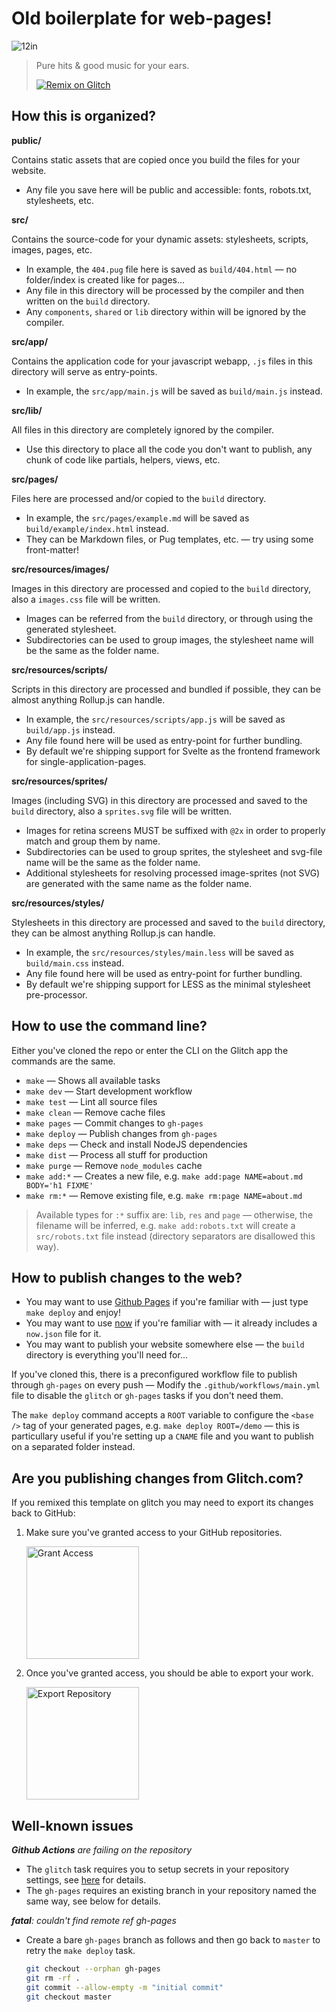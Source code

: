 # Old boilerplate for web-pages!

![12in](https://github.com/tacoss/plate/raw/master/src/resources/images/12inches_small.png)

> Pure hits &amp; good music for your ears.
>
> [![Remix on Glitch](https://cdn.glitch.com/2703baf2-b643-4da7-ab91-7ee2a2d00b5b%2Fremix-button.svg)](https://glitch.com/edit/#!/remix/dubplate)

## How this is organized?

**public/**

Contains static assets that are copied once you build the files for your website.

- Any file you save here will be public and accessible: fonts, robots.txt, stylesheets, etc.

**src/**

Contains the source-code for your dynamic assets: stylesheets, scripts, images, pages, etc.

- In example, the `404.pug` file here is saved as `build/404.html` &mdash; no folder/index is created like for pages...
- Any file in this directory will be processed by the compiler and then written on the `build` directory.
- Any `components`, `shared` or `lib` directory within will be ignored by the compiler.

**src/app/**

Contains the application code for your javascript webapp, `.js` files in this directory will serve as entry-points.

- In example, the `src/app/main.js` will be saved as `build/main.js` instead.

**src/lib/**

All files in this directory are completely ignored by the compiler.

- Use this directory to place all the code you don't want to publish, any chunk of code like partials, helpers, views, etc.

**src/pages/**

Files here are processed and/or copied to the `build` directory.

- In example, the `src/pages/example.md` will be saved as `build/example/index.html` instead.
- They can be Markdown files, or Pug templates, etc. &mdash; try using some front-matter!

**src/resources/images/**

Images in this directory are processed and copied to the `build` directory, also a `images.css` file will be written.

- Images can be referred from the `build` directory, or through using the generated stylesheet.
- Subdirectories can be used to group images, the stylesheet name will be the same as the folder name.

**src/resources/scripts/**

Scripts in this directory are processed and bundled if possible, they can be almost anything Rollup.js can handle.

- In example, the `src/resources/scripts/app.js` will be saved as `build/app.js` instead.
- Any file found here will be used as entry-point for further bundling.
- By default we're shipping support for Svelte as the frontend framework for single-application-pages.

**src/resources/sprites/**

Images (including SVG) in this directory are processed and saved to the `build` directory, also a `sprites.svg` file will be written.

- Images for retina screens MUST be suffixed with `@2x` in order to properly match and group them by name.
- Subdirectories can be used to group sprites, the stylesheet and svg-file name will be the same as the folder name.
- Additional stylesheets for resolving processed image-sprites (not SVG) are generated with the same name as the folder name.

**src/resources/styles/**

Stylesheets in this directory are processed and saved to the `build` directory, they can be almost anything Rollup.js can handle.

- In example, the `src/resources/styles/main.less` will be saved as `build/main.css` instead.
- Any file found here will be used as entry-point for further bundling.
- By default we're shipping support for LESS as the minimal stylesheet pre-processor.

## How to use the command line?

Either you've cloned the repo or enter the CLI on the Glitch app the commands are the same.

- `make` &mdash; Shows all available tasks
- `make dev` &mdash; Start development workflow
- `make test` &mdash; Lint all source files
- `make clean` &mdash; Remove cache files
- `make pages` &mdash; Commit changes to `gh-pages`
- `make deploy` &mdash; Publish changes from `gh-pages`
- `make deps` &mdash; Check and install NodeJS dependencies
- `make dist` &mdash; Process all stuff for production
- `make purge` &mdash; Remove `node_modules` cache
- `make add:*` &mdash; Creates a new file, e.g. `make add:page NAME=about.md BODY='h1 FIXME'`
- `make rm:*` &mdash; Remove existing file, e.g. `make rm:page NAME=about.md`

> Available types for `:*` suffix are: `lib`, `res` and `page` &mdash; otherwise, the filename will be inferred, e.g.
> `make add:robots.txt` will create a `src/robots.txt` file instead (directory separators are disallowed this way).

## How to publish changes to the web?

- You may want to use [Github Pages](https://pages.github.com/) if you're familiar with &mdash; just type `make deploy` and enjoy!
- You may want to use [now](https://now.sh) if you're familiar with &mdash; it already includes a `now.json` file for it.
- You may want to publish your website somewhere else &mdash; the `build` directory is everything you'll need for...

If you've cloned this, there is a preconfigured workflow file to publish through `gh-pages` on every push
&mdash; Modify the `.github/workflows/main.yml` file to disable the `glitch` or `gh-pages` tasks if you don't need them.

The `make deploy` command accepts a `ROOT` variable to configure the `<base />` tag of your generated pages, e.g. `make deploy ROOT=/demo`
&mdash; this is particullary useful if you're setting up a `CNAME` file and you want to publish on a separated folder instead.

## Are you publishing changes from Glitch.com?

If you remixed this template on glitch you may need to export its changes back to GitHub:

<ol>
  <li>
    <p>Make sure you've granted access to your GitHub repositories.</p>
    <img src="https://dev-to-uploads.s3.amazonaws.com/i/xjiw8p0cvikqydutt4ei.png" alt="Grant Access" width="180" />
  </li>
  <li>
    <p>Once you've granted access, you should be able to export your work.</p>
    <img src="https://dev-to-uploads.s3.amazonaws.com/i/fv1errdj2htx4vg1be90.png" alt="Export Repository" width="180" />
  </li>
</ol>

## Well-known issues

_**Github Actions** are failing on the repository_

- The `glitch` task requires you to setup secrets in your repository settings, see [here](https://github.com/kanadgupta/glitch-sync#inputs) for details.
- The `gh-pages` requires an existing branch in your repository named the same way, see below for details.

_**fatal**: couldn't find remote ref gh-pages_

- Create a bare `gh-pages` branch as follows and then go back to `master` to retry the `make deploy` task.
  ```bash
  git checkout --orphan gh-pages
  git rm -rf .
  git commit --allow-empty -m "initial commit"
  git checkout master
  ```
